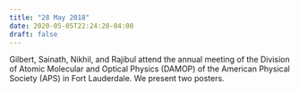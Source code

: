 ```yaml
---
title: "28 May 2018"
date: 2020-05-05T22:24:20-04:00
draft: false
---
```


Gilbert, Sainath, Nikhil, and Rajibul attend the annual meeting of the Division of Atomic Molecular and Optical Physics (DAMOP) of the American Physical Society (APS) in Fort Lauderdale. We present two posters.
